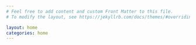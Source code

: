 ```yaml
---
# Feel free to add content and custom Front Matter to this file.
# To modify the layout, see https://jekyllrb.com/docs/themes/#overriding-theme-defaults

layout: home
categories: home
---
```

